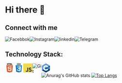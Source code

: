 # Hi there 👋

## Connect with me

[<img align="left" alt="Facebbok" src="https://img.shields.io/badge/Facebook-1877F2?style=for-the-badge&logo=facebook&logoColor=white">][Facebook]
[<img align="left" alt="Instagram" src="https://img.shields.io/badge/Instagram-E4405F?style=for-the-badge&logo=instagram&logoColor=white">][Instagram]
[<img align="left" alt="linkedin" src="https://img.shields.io/badge/LinkedIn-0077B5?style=for-the-badge&logo=linkedin&logoColor=white">][linkedin]
[<img align="left" alt="Telegram" src="https://img.shields.io/badge/Telegram-2CA5E0?style=for-the-badge&logo=telegram&logoColor=white">][Telegram]


[Facebook]:https://www.facebook.com/carlosstiven.morahoyos/
[Instagram]:https://www.instagram.com/carlos_mora024/
[linkedin]:https://www.linkedin.com/in/carlos-mora-592a421a7/
[Telegram]:https://t.me/Fozzy3

<br>

## Technology Stack:

<img align="left" width="30px" alt="HTML5" src="https://raw.githubusercontent.com/github/explore/80688e429a7d4ef2fca1e82350fe8e3517d3494d/topics/html/html.png">
<img align="left" width="30px" alt="CSS" src="https://raw.githubusercontent.com/github/explore/80688e429a7d4ef2fca1e82350fe8e3517d3494d/topics/css/css.png">
<img align="left" width="30px" alt="JavaScript" src="https://raw.githubusercontent.com/github/explore/80688e429a7d4ef2fca1e82350fe8e3517d3494d/topics/javascript/javascript.png">
<img align="left" width="30px" alt="Git" src="https://avatars.githubusercontent.com/u/18133?s=200&v=4">
<img align="left" width="30px" alt="C++" src="https://raw.githubusercontent.com/github/explore/80688e429a7d4ef2fca1e82350fe8e3517d3494d/topics/cpp/cpp.png">

<br>

![Anurag's GitHub stats](https://github-readme-stats.vercel.app/api?username=Fozzy3&theme=algolia&show_icons=true)
[![Top Langs](https://github-readme-stats.vercel.app/api/top-langs/?username=Fozzy3&layout=compact)](https://github.com/anuraghazra/github-readme-stats)


